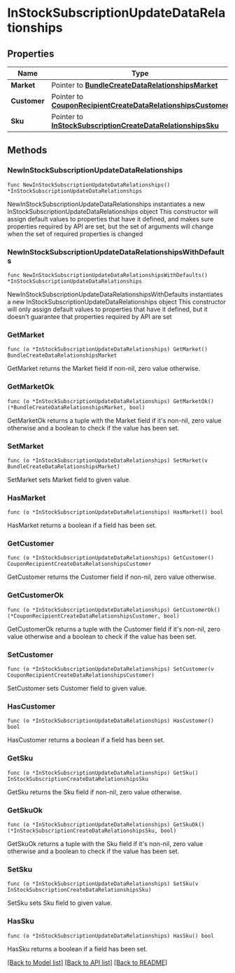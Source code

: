 # InStockSubscriptionUpdateDataRelationships

## Properties

Name | Type | Description | Notes
------------ | ------------- | ------------- | -------------
**Market** | Pointer to [**BundleCreateDataRelationshipsMarket**](BundleCreateDataRelationshipsMarket.md) |  | [optional] 
**Customer** | Pointer to [**CouponRecipientCreateDataRelationshipsCustomer**](CouponRecipientCreateDataRelationshipsCustomer.md) |  | [optional] 
**Sku** | Pointer to [**InStockSubscriptionCreateDataRelationshipsSku**](InStockSubscriptionCreateDataRelationshipsSku.md) |  | [optional] 

## Methods

### NewInStockSubscriptionUpdateDataRelationships

`func NewInStockSubscriptionUpdateDataRelationships() *InStockSubscriptionUpdateDataRelationships`

NewInStockSubscriptionUpdateDataRelationships instantiates a new InStockSubscriptionUpdateDataRelationships object
This constructor will assign default values to properties that have it defined,
and makes sure properties required by API are set, but the set of arguments
will change when the set of required properties is changed

### NewInStockSubscriptionUpdateDataRelationshipsWithDefaults

`func NewInStockSubscriptionUpdateDataRelationshipsWithDefaults() *InStockSubscriptionUpdateDataRelationships`

NewInStockSubscriptionUpdateDataRelationshipsWithDefaults instantiates a new InStockSubscriptionUpdateDataRelationships object
This constructor will only assign default values to properties that have it defined,
but it doesn't guarantee that properties required by API are set

### GetMarket

`func (o *InStockSubscriptionUpdateDataRelationships) GetMarket() BundleCreateDataRelationshipsMarket`

GetMarket returns the Market field if non-nil, zero value otherwise.

### GetMarketOk

`func (o *InStockSubscriptionUpdateDataRelationships) GetMarketOk() (*BundleCreateDataRelationshipsMarket, bool)`

GetMarketOk returns a tuple with the Market field if it's non-nil, zero value otherwise
and a boolean to check if the value has been set.

### SetMarket

`func (o *InStockSubscriptionUpdateDataRelationships) SetMarket(v BundleCreateDataRelationshipsMarket)`

SetMarket sets Market field to given value.

### HasMarket

`func (o *InStockSubscriptionUpdateDataRelationships) HasMarket() bool`

HasMarket returns a boolean if a field has been set.

### GetCustomer

`func (o *InStockSubscriptionUpdateDataRelationships) GetCustomer() CouponRecipientCreateDataRelationshipsCustomer`

GetCustomer returns the Customer field if non-nil, zero value otherwise.

### GetCustomerOk

`func (o *InStockSubscriptionUpdateDataRelationships) GetCustomerOk() (*CouponRecipientCreateDataRelationshipsCustomer, bool)`

GetCustomerOk returns a tuple with the Customer field if it's non-nil, zero value otherwise
and a boolean to check if the value has been set.

### SetCustomer

`func (o *InStockSubscriptionUpdateDataRelationships) SetCustomer(v CouponRecipientCreateDataRelationshipsCustomer)`

SetCustomer sets Customer field to given value.

### HasCustomer

`func (o *InStockSubscriptionUpdateDataRelationships) HasCustomer() bool`

HasCustomer returns a boolean if a field has been set.

### GetSku

`func (o *InStockSubscriptionUpdateDataRelationships) GetSku() InStockSubscriptionCreateDataRelationshipsSku`

GetSku returns the Sku field if non-nil, zero value otherwise.

### GetSkuOk

`func (o *InStockSubscriptionUpdateDataRelationships) GetSkuOk() (*InStockSubscriptionCreateDataRelationshipsSku, bool)`

GetSkuOk returns a tuple with the Sku field if it's non-nil, zero value otherwise
and a boolean to check if the value has been set.

### SetSku

`func (o *InStockSubscriptionUpdateDataRelationships) SetSku(v InStockSubscriptionCreateDataRelationshipsSku)`

SetSku sets Sku field to given value.

### HasSku

`func (o *InStockSubscriptionUpdateDataRelationships) HasSku() bool`

HasSku returns a boolean if a field has been set.


[[Back to Model list]](../README.md#documentation-for-models) [[Back to API list]](../README.md#documentation-for-api-endpoints) [[Back to README]](../README.md)


